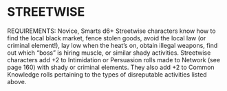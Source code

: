# STREETWISE
REQUIREMENTS: Novice, Smarts d6+
Streetwise characters know how to find the local black market, fence stolen goods, avoid the local law (or criminal element!), lay low when the heat’s on, obtain illegal weapons, find out which “boss” is hiring muscle, or similar shady activities.
Streetwise characters add +2 to Intimidation or Persuasion rolls made to Network (see page 160) with shady or criminal elements.
They also add +2 to Common Knowledge rolls pertaining to the types of disreputable activities listed above.